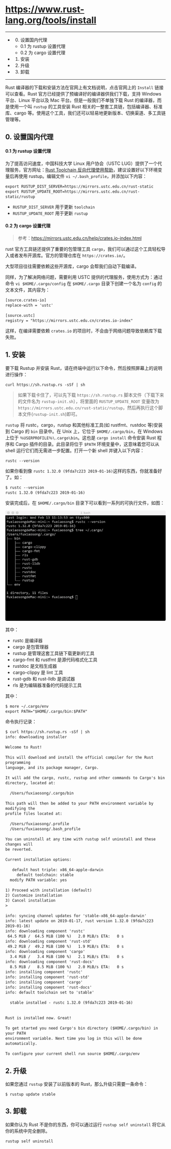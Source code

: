 # https://www.rust-lang.org/tools/install

---

* 0. 设置国内代理
  * 0.1 为 rustup 设置代理
  * 0.2 为 cargo 设置代理
* 1. 安装
* 2. 升级
* 3. 卸载

---

Rust 编译器的下载和安装方法在官网上有文档说明，点击官网上的 `Install` 链接可以查看。Rust 官方已经提供了预编译好的编译器供我们下载，支持 Windows 平台、Linux 平台以及 Mac 平台。但是一般我们不单独下载 Rust 的编译器，而是使用一个叫 `rustup` 的工具安装 Rust 相关的一整套工具链，包括编译器、标准库、cargo 等。使用这个工具，我们还可以轻易地更新版本、切换渠道、多工具链管理等。

## 0. 设置国内代理

#### 0.1 为 rustup 设置代理

为了提高访问速度，中国科技大学 Linux 用户协会（USTC LUG）提供了一个代理服务，官方网址：[Rust Toolchain 反向代理使用帮助](https://mirrors.ustc.edu.cn/help/rust-static.html)，建议设置好以下环境变量后再使用 rustup。编辑文件 `vi ~/.bash_profile`，并添加以下内容：

```
export RUSTUP_DIST_SERVER=https://mirrors.ustc.edu.cn/rust-static
export RUSTUP_UPDATE_ROOT=https://mirrors.ustc.edu.cn/rust-static/rustup
```

* `RUSTUP_DIST_SERVER` 用于更新 `toolchain`
* `RUSTUP_UPDATE_ROOT` 用于更新 `rustup`

#### 0.2 为 cargo 设置代理

> 参考：https://mirrors.ustc.edu.cn/help/crates.io-index.html

rust 官方工具链还提供了重要的包管理工具 `cargo`，我们可以通过这个工具轻松导入或者发布开源库。官方的管理仓库在 `https://crates.io/`。

大型项目往往需要依赖这些开源库，cargo 会帮我们自动下载编译。

同样，为了解决网络问题，需要利用 USTC 提供的代理服务，使用方式为：通过命令 `vi $HOME/.cargo/config` 在 `$HOME/.cargo` 目录下创建一个名为 `config` 的文本文件，其内容为：

```
[source.crates-io]
replace-with = 'ustc'

[source.ustc]
registry = "https://mirrors.ustc.edu.cn/crates.io-index"
```

这样，在编译需要依赖 `crates.io` 的项目时，不会由于网络问题导致依赖库下载失败。

## 1. 安装 

要下载 Rustup 并安装 Rust，请在终端中运行以下命令，然后按照屏幕上的说明进行操作：

```
curl https://sh.rustup.rs -sSf | sh
```

> 如果下载卡住了，可以先下载 `https://sh.rustup.rs` 脚本文件（下载下来的文件名为 `rustup-init.sh`），将里面的 `RUSTUP_UPDATE_ROOT` 变量改为 `https://mirrors.ustc.edu.cn/rust-static/rustup`，然后再执行这个脚本文件(`rustup-init.sh`)即可。

`rustup` 将 rustc，cargo，rustup 和其他标准工具(如 rustfmt、rustdoc 等)安装到 Cargo 的 `bin` 目录中。在 Unix 上，它位于 `$HOME/.cargo/bin`，在 Windows 上位于 `％USERPROFILE％\.cargo\bin`。这也是 `cargo install` 命令安装 Rust 程序和 Cargo 插件的目录。此目录将位于 `$PATH` 环境变量中，这意味着您可以从 shell 运行它们而无需进一步配置。打开一个新 shell 并键入以下内容：

```
rustc --version
```

如果你看到像 `rustc 1.32.0 (9fda7c223 2019-01-16)`这样的东西，你就准备好了。如：

```
$ rustc --version
rustc 1.32.0 (9fda7c223 2019-01-16)
```

安装完成后，在 `$HOME/.cargo/bin` 目录下可以看到一系列的可执行文件，如图：

![](../images/ch1/cargo-dir.png)

其中：
* rustc 是编译器
* cargo 是包管理器
* rustup 是管理这套工具链下载更新的工具
* cargo-fmt 和 rustfmt 是源代码格式化工具
* rustdoc 是文档生成器
* cargo-clippy 是 lint 工具
* rust-gdb 和 rust-lldb 是调试器
* rls 是为编辑器准备的代码提示工具

其中：

```
$ more ~/.cargo/env
export PATH="$HOME/.cargo/bin:$PATH"
```

命令执行记录：

```
$ curl https://sh.rustup.rs -sSf | sh
info: downloading installer

Welcome to Rust!

This will download and install the official compiler for the Rust programming
language, and its package manager, Cargo.

It will add the cargo, rustc, rustup and other commands to Cargo's bin
directory, located at:

  /Users/fuxiaosong/.cargo/bin

This path will then be added to your PATH environment variable by modifying the
profile files located at:

  /Users/fuxiaosong/.profile
  /Users/fuxiaosong/.bash_profile

You can uninstall at any time with rustup self uninstall and these changes will
be reverted.

Current installation options:

   default host triple: x86_64-apple-darwin
     default toolchain: stable
  modify PATH variable: yes

1) Proceed with installation (default)
2) Customize installation
3) Cancel installation
>

info: syncing channel updates for 'stable-x86_64-apple-darwin'
info: latest update on 2019-01-17, rust version 1.32.0 (9fda7c223 2019-01-16)
info: downloading component 'rustc'
 64.5 MiB /  64.5 MiB (100 %)   2.0 MiB/s ETA:   0 s
info: downloading component 'rust-std'
 49.2 MiB /  49.2 MiB (100 %)   1.9 MiB/s ETA:   0 s
info: downloading component 'cargo'
  3.4 MiB /   3.4 MiB (100 %)   2.1 MiB/s ETA:   0 s
info: downloading component 'rust-docs'
  8.5 MiB /   8.5 MiB (100 %)   2.0 MiB/s ETA:   0 s
info: installing component 'rustc'
info: installing component 'rust-std'
info: installing component 'cargo'
info: installing component 'rust-docs'
info: default toolchain set to 'stable'

  stable installed - rustc 1.32.0 (9fda7c223 2019-01-16)


Rust is installed now. Great!

To get started you need Cargo's bin directory ($HOME/.cargo/bin) in your PATH
environment variable. Next time you log in this will be done automatically.

To configure your current shell run source $HOME/.cargo/env
```

## 2. 升级

如果您通过 `rustup` 安装了以前版本的 Rust，那么升级只需要一条命令：

```
$ rustup update stable
```

## 3. 卸载

如果你认为 Rust 不是你的东西，你可以通过运行 `rustup self uninstall` 将它从你的系统中完全删除。

```
rustup self uninstall
```
